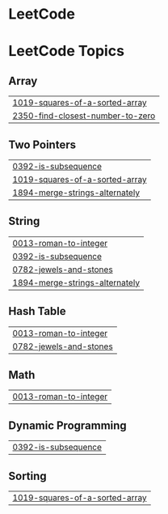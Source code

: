 # LeetCode
 

<!---LeetCode Topics Start-->
# LeetCode Topics
## Array
|  |
| ------- |
| [1019-squares-of-a-sorted-array](https://github.com/GabrieldotMasterson/LeetCode/tree/master/1019-squares-of-a-sorted-array) |
| [2350-find-closest-number-to-zero](https://github.com/GabrieldotMasterson/LeetCode/tree/master/2350-find-closest-number-to-zero) |
## Two Pointers
|  |
| ------- |
| [0392-is-subsequence](https://github.com/GabrieldotMasterson/LeetCode/tree/master/0392-is-subsequence) |
| [1019-squares-of-a-sorted-array](https://github.com/GabrieldotMasterson/LeetCode/tree/master/1019-squares-of-a-sorted-array) |
| [1894-merge-strings-alternately](https://github.com/GabrieldotMasterson/LeetCode/tree/master/1894-merge-strings-alternately) |
## String
|  |
| ------- |
| [0013-roman-to-integer](https://github.com/GabrieldotMasterson/LeetCode/tree/master/0013-roman-to-integer) |
| [0392-is-subsequence](https://github.com/GabrieldotMasterson/LeetCode/tree/master/0392-is-subsequence) |
| [0782-jewels-and-stones](https://github.com/GabrieldotMasterson/LeetCode/tree/master/0782-jewels-and-stones) |
| [1894-merge-strings-alternately](https://github.com/GabrieldotMasterson/LeetCode/tree/master/1894-merge-strings-alternately) |
## Hash Table
|  |
| ------- |
| [0013-roman-to-integer](https://github.com/GabrieldotMasterson/LeetCode/tree/master/0013-roman-to-integer) |
| [0782-jewels-and-stones](https://github.com/GabrieldotMasterson/LeetCode/tree/master/0782-jewels-and-stones) |
## Math
|  |
| ------- |
| [0013-roman-to-integer](https://github.com/GabrieldotMasterson/LeetCode/tree/master/0013-roman-to-integer) |
## Dynamic Programming
|  |
| ------- |
| [0392-is-subsequence](https://github.com/GabrieldotMasterson/LeetCode/tree/master/0392-is-subsequence) |
## Sorting
|  |
| ------- |
| [1019-squares-of-a-sorted-array](https://github.com/GabrieldotMasterson/LeetCode/tree/master/1019-squares-of-a-sorted-array) |
<!---LeetCode Topics End-->